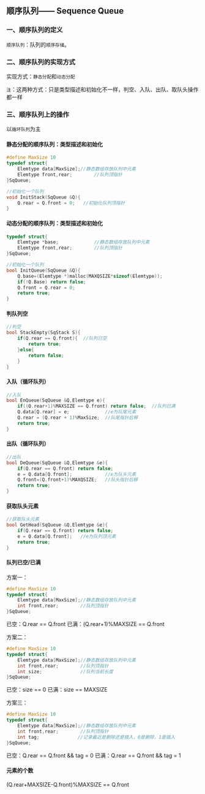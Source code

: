 ## 顺序队列—— Sequence Queue

### 一、顺序队列的定义

`顺序队列`：队列的`顺序存储`。

### 二、顺序队列的实现方式

实现方式：`静态分配`和`动态分配`

`注`：这两种方式：只是类型描述和初始化不一样，判空、入队、出队、取队头操作都一样

### 三、顺序队列上的操作

以`循环队列`为主

#### 静态分配的顺序队列：类型描述和初始化

```C
#define MaxSize 10
typedef struct{
	Elemtype data[MaxSize];//静态数组存放队列中元素
	Elemtype front,rear;        //队列顶指针
}SqQueue;
```

```c
//初始化一个队列
void InitStack(SqQueue &Q){
	Q.rear = Q.front = 0;   //初始化队列顶指针
}
```

#### 动态分配的顺序队列：类型描述和初始化

```C
typedef struct{
	Elemtype *base;             //静态数组存放队列中元素
	Elemtype front,rear;        //队列顶指针
}SqQueue;
```

```c
//初始化一个队列
bool InitQueue(SqQueue &Q){
	Q.base=(Elemtype *)malloc(MAXQSIZE*sizeof(Elemtype));
	if(!Q.Base) return false;
	Q.front = Q.rear = 0;
	return true;
}
```

#### 判队列空

```c
//判空
bool StackEmpty(SqStack S){
    if(Q.rear == Q.front){  //队列已空
        return true;
    }else{
        return false;
    }
}
```

#### 入队（循环队列）

```c
//入队
bool EnQueue(SqQueue &Q,Elemtype e){
	if((Q.rear+1)%MAXSIZE == Q.front) return false;  //队列已满
	Q.data[Q.rear] = e;				//e为队尾元素
    Q.rear = (Q.rear + 1)%MaxSize;  //队尾指针后移
	return true;
}
```

#### 出队（循环队列）

```c
//出队
bool DeQueue(SqQueue &Q,Elemtype &e){
	if(Q.rear == Q.front) return false;
	e = Q.data[Q.front];            //e为队头元素
    Q.front=(Q.front+1)%MAXQSIZE;	//队头指针后移
    return true;
}
```

#### 获取队头元素

```c
//获取队头元素
bool GetHead(SqQueue &Q,Elemtype &e){
	if(Q.rear == Q.front) return false;
	e = Q.data[Q.front];   //e为队列顶元素
    return true;
}
```

#### 队列已空/已满

方案一：

```c
#define MaxSize 10
typedef struct{
	Elemtype data[MaxSize];//静态数组存放队列中元素
	int front,rear;        //队列顶指针
}SqQueue;
```

已空：Q.rear == Q.front	已满：(Q.rear+1)%MAXSIZE == Q.front

方案二：

```c
#define MaxSize 10
typedef struct{
	Elemtype data[MaxSize];//静态数组存放队列中元素
	int front,rear;        //队列顶指针
    int size;              //队列当前长度
}SqQueue;
```

已空：size == 0	已满：size == MAXSIZE

方案三：

```c
#define MaxSize 10
typedef struct{
	Elemtype data[MaxSize];//静态数组存放队列中元素
	int front,rear;        //队列顶指针
    int tag;              //记录最近是删除还是插入，0是删除，1是插入
}SqQueue;
```

已空：Q.rear == Q.front && tag = 0	已满：Q.rear == Q.front && tag = 1

#### 元素的个数

(Q.rear+MAXSIZE-Q.front)%MAXSIZE == Q.front
